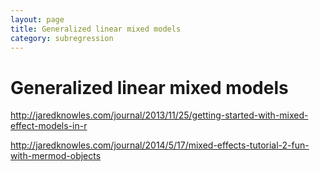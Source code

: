 ```yaml
---
layout: page
title: Generalized linear mixed models
category: subregression
---
```


Generalized linear mixed models
===





http://jaredknowles.com/journal/2013/11/25/getting-started-with-mixed-effect-models-in-r

http://jaredknowles.com/journal/2014/5/17/mixed-effects-tutorial-2-fun-with-mermod-objects
